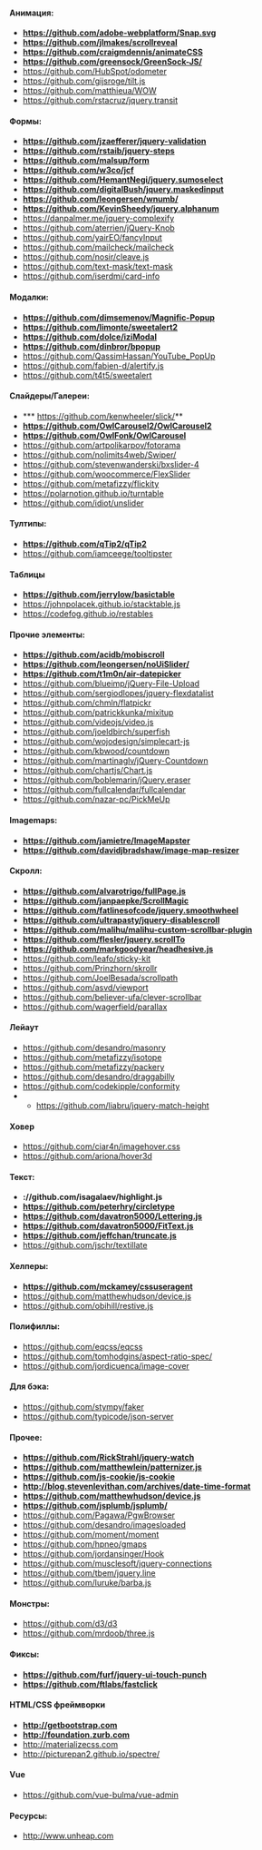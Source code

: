 #### Анимация:
* **https://github.com/adobe-webplatform/Snap.svg**
* **https://github.com/jlmakes/scrollreveal**
* **https://github.com/craigmdennis/animateCSS**
* **https://github.com/greensock/GreenSock-JS/**
* https://github.com/HubSpot/odometer
* https://github.com/gijsroge/tilt.js
* https://github.com/matthieua/WOW
* https://github.com/rstacruz/jquery.transit

#### Формы:
* **https://github.com/jzaefferer/jquery-validation**
* **https://github.com/rstaib/jquery-steps**
* **https://github.com/malsup/form**
* **https://github.com/w3co/jcf**
* **https://github.com/HemantNegi/jquery.sumoselect**
* **https://github.com/digitalBush/jquery.maskedinput**
* **https://github.com/leongersen/wnumb/**
* **https://github.com/KevinSheedy/jquery.alphanum**
* https://danpalmer.me/jquery-complexify
* https://github.com/aterrien/jQuery-Knob
* https://github.com/yairEO/fancyInput
* https://github.com/mailcheck/mailcheck
* https://github.com/nosir/cleave.js
* https://github.com/text-mask/text-mask
* https://github.com/iserdmi/card-info

#### Модалки:
* **https://github.com/dimsemenov/Magnific-Popup**
* **https://github.com/limonte/sweetalert2**
* **https://github.com/dolce/iziModal**
* **https://github.com/dinbror/bpopup**
* https://github.com/QassimHassan/YouTube_PopUp
* https://github.com/fabien-d/alertify.js
* https://github.com/t4t5/sweetalert

#### Слайдеры/Галереи:
* *** https://github.com/kenwheeler/slick/**
* **https://github.com/OwlCarousel2/OwlCarousel2**
* **https://github.com/OwlFonk/OwlCarousel**
* https://github.com/artpolikarpov/fotorama
* https://github.com/nolimits4web/Swiper/
* https://github.com/stevenwanderski/bxslider-4
* https://github.com/woocommerce/FlexSlider
* https://github.com/metafizzy/flickity
* https://polarnotion.github.io/turntable
* https://github.com/idiot/unslider

#### Тултипы:
* **https://github.com/qTip2/qTip2**
* https://github.com/iamceege/tooltipster

#### Таблицы
* **https://github.com/jerrylow/basictable**
* https://johnpolacek.github.io/stacktable.js
* https://codefog.github.io/restables

#### Прочие элементы:
* **https://github.com/acidb/mobiscroll**
* **https://github.com/leongersen/noUiSlider/**
* **https://github.com/t1m0n/air-datepicker**
* https://github.com/blueimp/jQuery-File-Upload
* https://github.com/sergiodlopes/jquery-flexdatalist
* https://github.com/chmln/flatpickr
* https://github.com/patrickkunka/mixitup
* https://github.com/videojs/video.js
* https://github.com/joeldbirch/superfish
* https://github.com/wojodesign/simplecart-js
* https://github.com/kbwood/countdown
* https://github.com/martinaglv/jQuery-Countdown
* https://github.com/chartjs/Chart.js
* https://github.com/boblemarin/jQuery.eraser
* https://github.com/fullcalendar/fullcalendar
* https://github.com/nazar-pc/PickMeUp

#### Imagemaps:
* **https://github.com/jamietre/ImageMapster**
* **https://github.com/davidjbradshaw/image-map-resizer**

#### Скролл:
* **https://github.com/alvarotrigo/fullPage.js**
* **https://github.com/janpaepke/ScrollMagic**
* **https://github.com/fatlinesofcode/jquery.smoothwheel**
* **https://github.com/ultrapasty/jquery-disablescroll**
* **https://github.com/malihu/malihu-custom-scrollbar-plugin**
* **https://github.com/flesler/jquery.scrollTo**
* **https://github.com/markgoodyear/headhesive.js**
* https://github.com/leafo/sticky-kit
* https://github.com/Prinzhorn/skrollr
* https://github.com/JoelBesada/scrollpath
* https://github.com/asvd/viewport
* https://github.com/believer-ufa/clever-scrollbar
* https://github.com/wagerfield/parallax

#### Лейаут
* https://github.com/desandro/masonry
* https://github.com/metafizzy/isotope
* https://github.com/metafizzy/packery
* https://github.com/desandro/draggabilly
* https://github.com/codekipple/conformity
* * https://github.com/liabru/jquery-match-height

#### Ховер
* https://github.com/ciar4n/imagehover.css
* https://github.com/ariona/hover3d

#### Текст:
* **://github.com/isagalaev/highlight.js**
* **https://github.com/peterhry/circletype**
* **https://github.com/davatron5000/Lettering.js**
* **https://github.com/davatron5000/FitText.js**
* **https://github.com/jeffchan/truncate.js**
* https://github.com/jschr/textillate

#### Хелперы:
* **https://github.com/mckamey/cssuseragent**
* https://github.com/matthewhudson/device.js
* https://github.com/obihill/restive.js

#### Полифиллы:
* https://github.com/eqcss/eqcss
* https://github.com/tomhodgins/aspect-ratio-spec/
* https://github.com/jordicuenca/image-cover

#### Для бэка:
* https://github.com/stympy/faker
* https://github.com/typicode/json-server

#### Прочее:
* **https://github.com/RickStrahl/jquery-watch**
* **https://github.com/matthewlein/patternizer.js**
* **https://github.com/js-cookie/js-cookie**
* **http://blog.stevenlevithan.com/archives/date-time-format**
* **https://github.com/matthewhudson/device.js**
* **https://github.com/jsplumb/jsplumb/**
* https://github.com/Pagawa/PgwBrowser
* https://github.com/desandro/imagesloaded
* https://github.com/moment/moment
* https://github.com/hpneo/gmaps
* https://github.com/jordansinger/Hook
* https://github.com/musclesoft/jquery-connections
* https://github.com/tbem/jquery.line
* https://github.com/luruke/barba.js

#### Монстры:
* https://github.com/d3/d3
* https://github.com/mrdoob/three.js

#### Фиксы:
* **https://github.com/furf/jquery-ui-touch-punch**
* **https://github.com/ftlabs/fastclick**

#### HTML/CSS фреймворки
* **http://getbootstrap.com**
* **http://foundation.zurb.com**
* http://materializecss.com
* http://picturepan2.github.io/spectre/

#### Vue
* https://github.com/vue-bulma/vue-admin

#### Ресурсы:
* http://www.unheap.com
